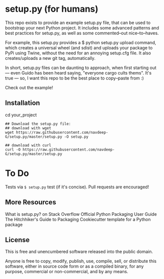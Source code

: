 # setup.py (for humans)
This repo exists to provide an example setup.py file, that can be used to bootstrap your next Python project. It includes some advanced patterns and best practices for setup.py, as well as some commented–out nice–to–haves.

For example, this setup.py provides a $ python setup.py upload command, which creates a universal wheel (and sdist) and uploads your package to PyPi using Twine, without the need for an annoying setup.cfg file. It also creates/uploads a new git tag, automatically.

In short, setup.py files can be daunting to approach, when first starting out — even Guido has been heard saying, "everyone cargo cults thems". It's true — so, I want this repo to be the best place to copy–paste from :)

Check out the example!

## Installation
cd your_project

```
## Download the setup.py file:
## download with wget
wget https://raw.githubusercontent.com/navdeep-G/setup.py/master/setup.py -O setup.py
```

```
## download with curl
curl -O https://raw.githubusercontent.com/navdeep-G/setup.py/master/setup.py
```

# To Do
Tests via `$ setup.py` test (if it's concise).
Pull requests are encouraged!

## More Resources
What is setup.py? on Stack Overflow
Official Python Packaging User Guide
The Hitchhiker's Guide to Packaging
Cookiecutter template for a Python package

## License
This is free and unencumbered software released into the public domain.

Anyone is free to copy, modify, publish, use, compile, sell, or distribute this software, either in source code form or as a compiled binary, for any purpose, commercial or non-commercial, and by any means.
